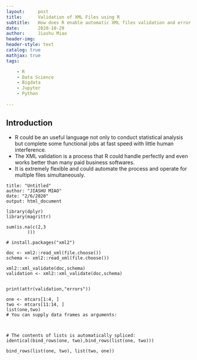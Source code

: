 ```yaml
---
layout:     post
title:      Validation of XML Files using R
subtitle:   How does R enable automatic XML files validation and error log collection 
date:       2020-10-29
author:     Jiashu Miao
header-img: 
header-style: text
catalog: true
mathjax: true
tags:

    - R
    - Data Science 
    - Bigdata
    - Jupyter
    - Python
    
---
```


## Introduction


- R could be an useful language not only to conduct statistical analysis but complete some functional jobs at fast speed with little human interference.
- The XML validation is a process that R could handle perfectly and even works better than many paid business softwares.
- It is extremely flexible and could automate the process and operate for multiple files simultaneously. 



```{r}
title: "Untitled"
author: "JIASHU MIAO"
date: "2/6/2020"
output: html_document
```


```{r}
library(dplyr)
library(magrittr)
```

```{r}
sum(is.na(c(2,3
        )))
```
```{r}
# install.packages("xml2")

doc <- xml2::read_xml(file.choose())
schema <- xml2::read_xml(file.choose())
```
```{r}
xml2::xml_validate(doc,schema)
validation <- xml2::xml_validate(doc,schema)
```


```{r}

print(attr(validation,"errors"))
```

```{r}
one <- mtcars[1:4, ]
two <- mtcars[11:14, ]
list(one,two)
# You can supply data frames as arguments:



# The contents of lists is automatically spliced:
identical(bind_rows(one, two),bind_rows(list(one, two)))

bind_rows(list(one, two), list(two, one))






```
